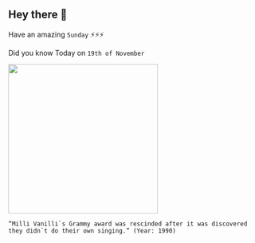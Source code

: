 ## Hey there 👋
Have an amazing `Sunday` ⚡⚡⚡

Did you know Today on `19th of November`
 
 [<img src="https://upload.wikimedia.org/wikipedia/commons/7/7d/Milli_Vanilli_and_C._Michael_Greene.jpg" width="300" />](https://en.wikipedia.org/wiki/Milli_Vanilli) 
 ```
“Milli Vanilli`s Grammy award was rescinded after it was discovered they didn`t do their own singing.” (Year: 1990)
```
